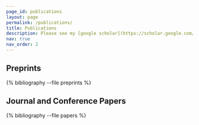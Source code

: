 ```yaml
---
page_id: publications
layout: page
permalink: /publications/
title: Publications
description: Please see my [google scholar](https://scholar.google.com/citations?user=Zrd9pCMAAAAJ) for full paper list.
nav: true
nav_order: 2
---
```


<!-- _pages/publications.md -->
## Preprints

<div class="publications">

{% bibliography --file preprints %}

</div>

## Journal and Conference Papers

<div class="publications">

{% bibliography --file papers %}

</div>
